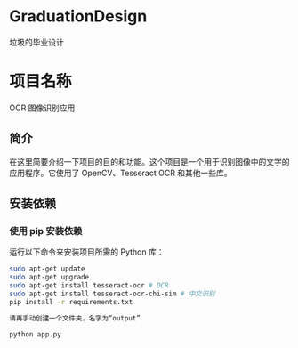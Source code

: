 # GraduationDesign
垃圾的毕业设计

# 项目名称

OCR 图像识别应用

## 简介

在这里简要介绍一下项目的目的和功能。这个项目是一个用于识别图像中的文字的应用程序。它使用了 OpenCV、Tesseract OCR 和其他一些库。

## 安装依赖

### 使用 pip 安装依赖

运行以下命令来安装项目所需的 Python 库：

```bash
sudo apt-get update
sudo apt-get upgrade
sudo apt-get install tesseract-ocr # OCR
sudo apt-get install tesseract-ocr-chi-sim # 中文识别
pip install -r requirements.txt

请再手动创建一个文件夹，名字为“output”

python app.py
```
